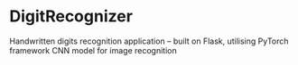 # DigitRecognizer

Handwritten digits recognition application – built on Flask, utilising PyTorch framework CNN model for image recognition
